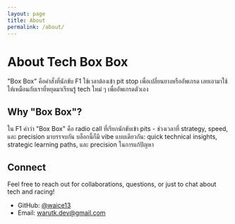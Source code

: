 ```yaml
---
layout: page
title: About
permalink: /about/
---
```


# About Tech Box Box

"Box Box" คือคำสั่งที่นักขับ F1 ใช้เวลาต้องเข้า pit stop เพื่อเปลี่ยนยางหรืออัพเกรด เลยเอามาใช้ให้เหมือนกับเราที่หยุดมาเรียนรู้ tech ใหม่ ๆ เพื่ออัพเกรดตัวเอง

## Why "Box Box"?

ใน F1 คำว่า "Box Box" คือ radio call ที่เรียกนักขับเข้า pits - ช่วงเวลาที่ strategy, speed, และ precision มาบรรจบกัน บล็อกนี้ก็มี vibe แบบเดียวกัน: quick technical insights, strategic learning paths, และ precision ในการแก้ปัญหา

## Connect

Feel free to reach out for collaborations, questions, or just to chat about tech and racing!

- GitHub: [@waice13](https://github.com/waice13)
- Email: [warutk.dev@gmail.com](mailto:warutk.dev@gmail.com)
